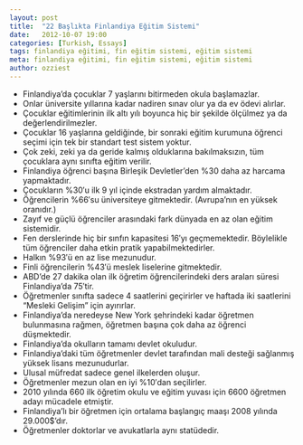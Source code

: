 ```yaml
---
layout: post
title:  "22 Başlıkta Finlandiya Eğitim Sistemi"
date:   2012-10-07 19:00
categories: [Turkish, Essays]
tags: finlandiya eğitimi, fin eğitim sistemi, eğitim sistemi
meta: finlandiya eğitimi, fin eğitim sistemi, eğitim sistemi
author: ozziest
---
```


- Finlandiya’da çocuklar 7 yaşlarını bitirmeden okula başlamazlar.
- Onlar üniversite yıllarına kadar nadiren sınav olur ya da ev ödevi alırlar.
- Çocuklar eğitimlerinin ilk altı yılı boyunca hiç bir şekilde ölçülmez ya da değerlendirilmezler.
- Çocuklar 16 yaşlarına geldiğinde, bir sonraki eğitim kurumuna öğrenci seçimi için tek bir standart test sistem yoktur.
- Çok zeki, zeki ya da geride kalmış olduklarına bakılmaksızın, tüm çocuklara aynı sınıfta eğitim verilir.
- Finlandiya öğrenci başına Birleşik Devletler’den %30 daha az harcama yapmaktadır.
- Çocukların %30′u ilk 9 yıl içinde ekstradan yardım almaktadır.
- Öğrencilerin %66′su üniversiteye gitmektedir. (Avrupa’nın en yüksek oranıdır.)
- Zayıf ve güçlü öğrenciler arasındaki fark dünyada en az olan eğitim sistemidir.
- Fen derslerinde hiç bir sınfın kapasitesi 16′yı geçmemektedir. Böylelikle tüm öğrenciler daha etkin pratik yapabilmektedirler.
- Halkın %93′ü en az lise mezunudur.
- Finli öğrencilerin %43′ü meslek liselerine gitmektedir.
- ABD’de 27 dakika olan ilk öğretim öğrencilerindeki ders araları süresi Finlandiya’da 75′tir.
- Öğretmenler sınıfta sadece 4 saatlerini geçirirler ve haftada iki saatlerini “Mesleki Gelişim” için ayırırlar.
- Finlandiya’da neredeyse New York şehrindeki kadar öğretmen bulunmasına rağmen, öğretmen başına çok daha az öğrenci düşmektedir.
- Finlandiya’da okulların tamamı devlet okuludur.
- Finlandiya’daki tüm öğretmenler devlet tarafından mali desteği sağlanmış yüksek lisans mezunudurlar.
- Ulusal müfredat sadece genel ilkelerden oluşur.
- Öğretmenler mezun olan en iyi %10′dan seçilirler.
- 2010 yılında 660 ilk öğretim okulu ve eğitim yuvası için 6600 öğretmen adayı mücadele etmiştir.
- Finlandiya’lı bir öğretmen için ortalama başlangıç maaşı 2008 yılında 29.000$’dır.
- Öğretmenler doktorlar ve avukatlarla aynı statüdedir.
